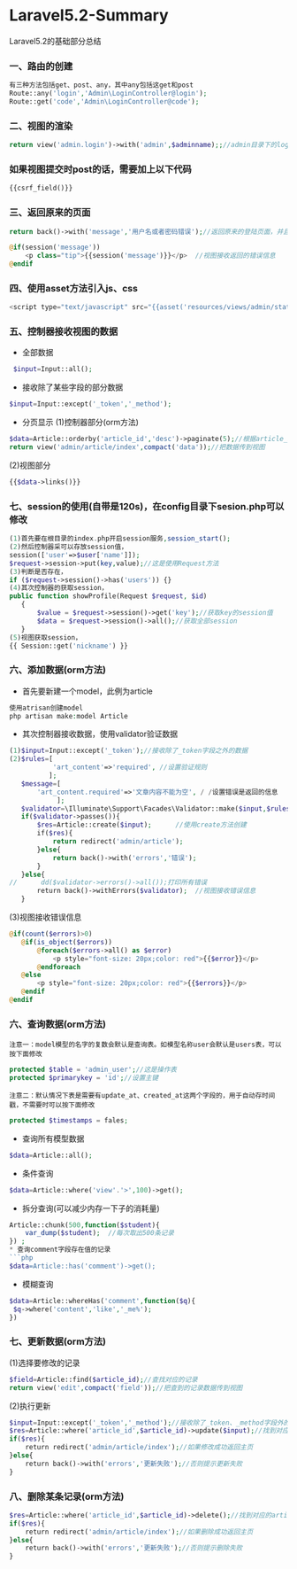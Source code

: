 # Laravel5.2-Summary
Laravel5.2的基础部分总结
### 一、路由的创建
```php
有三种方法包括get、post、any，其中any包括这get和post
Route::any('login','Admin\LoginController@login');
Route::get('code','Admin\LoginController@code');
```
### 二、视图的渲染
```php
return view('admin.login')->with('admin',$adminname);;//admin目录下的login页面，并带参数$adminname的值
```
### 如果视图提交时post的话，需要加上以下代码
```php
{{csrf_field()}}
```
### 三、返回原来的页面
```php
return back()->with('message','用户名或者密码错误');//返回原来的登陆页面，并且带上错误信息
```
```php
@if(session('message'))
    <p class="tip">{{session('message')}}</p>  //视图接收返回的错误信息
@endif
```
### 四、使用asset方法引入js、css
```php
<script type="text/javascript" src="{{asset('resources/views/admin/static/lib/jquery/1.9.1/jquery.min.js')}}"></script>
```
### 五、控制器接收视图的数据
* 全部数据
```php
 $input=Input::all();
 ```
 * 接收除了某些字段的部分数据
 ```php
 $input=Input::except('_token','_method');
 ```
 * 分页显示
 (1)控制器部分(orm方法)
 ```php
 $data=Article::orderby('article_id','desc')->paginate(5);//根据article_id降序查询，每页显示5条数据
 return view('admin/article/index',compact('data'));//把数据传到视图
 ```
 (2)视图部分
 ```php
 {{$data->links()}}
 ```
 ### 七、session的使用(自带是120s)，在config目录下sesion.php可以修改
 ```php
 (1)首先要在根目录的index.php开启session服务,session_start();
 (2)然后控制器采可以存放session值，
 session(['user'=>$user['name']]);
 $request->session->put(key,value);//这是使用Request方法
 (3)判断是否存在，
 if ($request->session()->has('users')) {}
 (4)其次控制器的获取session，
 public function showProfile(Request $request, $id)
    {
        $value = $request->session()->get('key');//获取key的session值
        $data = $request->session()->all();//获取全部session
    }
 (5)视图获取session，
 {{ Session::get('nickname') }}
 ```
 ### 六、添加数据(orm方法)
 * 首先要新建一个model，此例为article
 ```php
 使用atrisan创建model
 php artisan make:model Article
 ```
 * 其次控制器接收数据，使用validator验证数据
 ```php
 (1)$input=Input::except('_token');//接收除了_token字段之外的数据
 (2)$rules=[
            'art_content'=>'required', //设置验证规则
           ];
    $message=[
        'art_content.required'=>'文章内容不能为空', / /设置错误是返回的信息 
             ];
    $validator=\Illuminate\Support\Facades\Validator::make($input,$rules,$message);
    if($validator->passes()){
        $res=Article::create($input);      //使用create方法创建  
        if($res){
            return redirect('admin/article');
        }else{
            return back()->with('errors','错误');
        }
    }else{
//      dd($validator->errors()->all());打印所有错误
        return back()->withErrors($validator);  //视图接收错误信息
    }
 ```
 (3)视图接收错误信息
 ```php
 @if(count($errors)>0)
    @if(is_object($errors))
        @foreach($errors->all() as $error)
            <p style="font-size: 20px;color: red">{{$error}}</p>
        @endforeach
    @else
        <p style="font-size: 20px;color: red">{{$errors}}</p>
    @endif
@endif
```
 ### 六、查询数据(orm方法)
 `注意一：model模型的名字的复数会默认是查询表。如模型名称user会默认是users表，可以按下面修改`
 ```php
 protected $table = 'admin_user';//这是操作表
 protected $primarykey = 'id';//设置主键
 ```
 `注意二：默认情况下表是需要有update_at、created_at这两个字段的，用于自动存时间戳，不需要时可以按下面修改`
 ```php
 protected $timestamps = fales;
 ```
 * 查询所有模型数据
 ```php
 $data=Article::all();
 ```
 * 条件查询
 ```php
 $data=Article::where('view'.'>',100)->get();
 ```
 * 拆分查询(可以减少内存一下子的消耗量)
 ```php
 Article::chunk(500,function($student){
     var_dump($student);  //每次取出500条记录
 }) ;
 * 查询comment字段存在值的记录
 ```php
 $data=Article::has('comment')->get();
 ```
 * 模糊查询
 ```php
 $data=Article::whereHas('comment',function($q){
  $q->where('content','like','_me%');
 })
 ```
### 七、更新数据(orm方法)
(1)选择要修改的记录
```php
$field=Article::find($article_id);//查找对应的记录
return view('edit',compact('field'));//把查到的记录数据传到视图
```
(2)执行更新
```php
$input=Input::except('_token','_method');//接收除了_token、_method字段外的数据
$res=Article::where('article_id',$article_id)->update($input);//找到对应的article_id执行修改
if($res){
    return redirect('admin/article/index');//如果修改成功返回主页
}else{
    return back()->with('errors','更新失败');//否则提示更新失败
}
```
### 八、删除某条记录(orm方法)
```php
$res=Article::where('article_id',$article_id)->delete();//找到对应的article_id执行删除
if($res){
    return redirect('admin/article/index');//如果删除成功返回主页
}else{
    return back()->with('errors','更新失败');//否则提示删除失败
}
```
